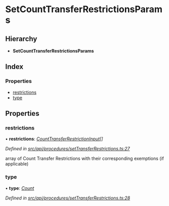 # SetCountTransferRestrictionsParams

## Hierarchy

* **SetCountTransferRestrictionsParams**

## Index

### Properties

* [restrictions](setcounttransferrestrictionsparams.md#restrictions)
* [type](setcounttransferrestrictionsparams.md#type)

## Properties

### restrictions

• **restrictions**: [_CountTransferRestrictionInput_](counttransferrestrictioninput.md)_\[\]_

_Defined in_ [_src/api/procedures/setTransferRestrictions.ts:27_](https://github.com/PolymathNetwork/polymesh-sdk/blob/959efb76/src/api/procedures/setTransferRestrictions.ts#L27)

array of Count Transfer Restrictions with their corresponding exemptions \(if applicable\)

### type

• **type**: [_Count_](../enums/transferrestrictiontype.md#count)

_Defined in_ [_src/api/procedures/setTransferRestrictions.ts:28_](https://github.com/PolymathNetwork/polymesh-sdk/blob/959efb76/src/api/procedures/setTransferRestrictions.ts#L28)

